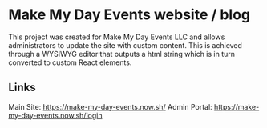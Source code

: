 # Make My Day Events website / blog

This project was created for Make My Day Events LLC and 
allows administrators to update the site with 
custom content. This is achieved through a WYSIWYG
editor that outputs a html string which is in turn 
converted to custom React elements. 

## Links

Main Site: https://make-my-day-events.now.sh/
Admin Portal: https://make-my-day-events.now.sh/login